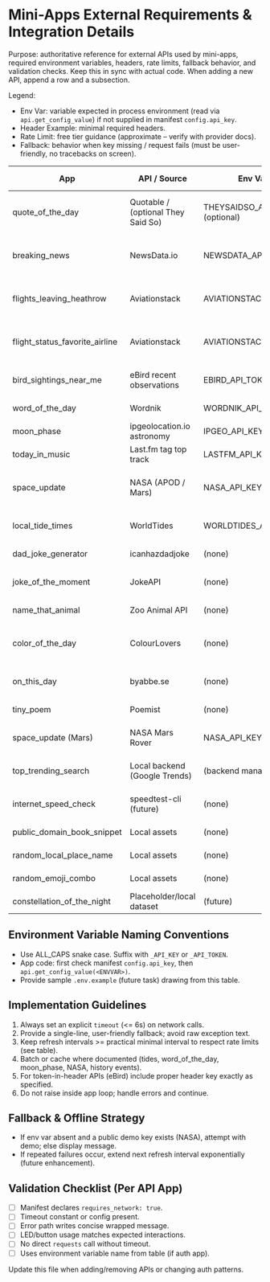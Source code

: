 # Mini-Apps External Requirements & Integration Details

Purpose: authoritative reference for external APIs used by mini-apps, required environment
variables, headers, rate limits, fallback behavior, and validation checks. Keep this in
sync with actual code. When adding a new API, append a row and a subsection.

Legend:
- Env Var: variable expected in process environment (read via `api.get_config_value`) if not
	supplied in manifest `config.api_key`.
- Header Example: minimal required headers.
- Rate Limit: free tier guidance (approximate – verify with provider docs).
- Fallback: behavior when key missing / request fails (must be user-friendly, no tracebacks on screen).

| App | API / Source | Env Var | Auth Type | Header Example | Rate Limit (free) | Fallback Behavior | Notes |
|-----|--------------|---------|-----------|----------------|------------------|-------------------|-------|
| quote_of_the_day | Quotable / (optional They Said So) | THEYSAIDSO_API_KEY (optional) | Key (optional) | `X-Api-Key: <key>` (TheySaidSo) | ~10/min (TheySaidSo) | Show local error line | Currently using Quotable (no key) |
| breaking_news | NewsData.io | NEWSDATA_API_KEY | Key | n/a (query param) | 200 req/day | Friendly "(no news / network error)" | Could add GNews alt later |
| flights_leaving_heathrow | Aviationstack | AVIATIONSTACK_API_KEY | Key | n/a (query param) | 500 req/mo (free) | "(no data / error)" | Share key w/ flight_status app |
| flight_status_favorite_airline | Aviationstack | AVIATIONSTACK_API_KEY | Key | n/a | 500 req/mo | Same as above | Deduplicate calls via refresh interval |
| bird_sightings_near_me | eBird recent observations | EBIRD_API_TOKEN | Token | `X-eBirdApiToken: <token>` | ~10 req/sec (soft) | "(no data / network error)" | Consider region limiting |
| word_of_the_day | Wordnik | WORDNIK_API_KEY | Key | n/a | 1000 req/day | "(error/ no data)" | Cache half-day |
| moon_phase | ipgeolocation.io astronomy | IPGEO_API_KEY | Key | n/a | 1000 req/day | "(error/no data)" | Refresh every 6h |
| today_in_music | Last.fm tag top track | LASTFM_API_KEY | Key | n/a | 5 req/sec | "(error/no data)" | Hourly refresh |
| space_update | NASA (APOD / Mars) | NASA_API_KEY | Key | n/a | 30 req/hr (DEMO_KEY lower) | "(error/no data)" or fallback to DEMO_KEY | Prefer real key for reliability |
| local_tide_times | WorldTides | WORLDTIDES_API_KEY | Key | n/a | 4 req/hr (free) | "(error/no data)" | 3h refresh reduces usage |
| dad_joke_generator | icanhazdadjoke | (none) | None | `Accept: application/json` | Unspecified (light) | "(network error)" | Add UA if throttled |
| joke_of_the_moment | JokeAPI | (none) | None/Query | n/a | Generous | "(error/no data)" | Respect blacklist flags |
| name_that_animal | Zoo Animal API | (none) | None | n/a | Unspecified | "(error/no data)" | Basic JSON |
| color_of_the_day | ColourLovers | (none) | None | n/a | Low (cache encouraged) | "(network error)" | XML parsing; daily refresh |
| on_this_day | byabbe.se | (none) | None | n/a | Unspecified | "(no events / error)" | Half-day refresh control |
| tiny_poem | Poemist | (none) | None | n/a | Unspecified | "(error/no data)" | 3h refresh |
| space_update (Mars) | NASA Mars Rover | NASA_API_KEY | Key | n/a | Shared with APOD | Same fallback | Combined row above covers both |
| top_trending_search | Local backend (Google Trends) | (backend managed) | Depends | n/a | Local | "(no trend / error)" | Document backend separately |
| internet_speed_check | speedtest-cli (future) | (none) | None | n/a | CLI tool executes | Placeholder static values | TODO: integrate library |
| public_domain_book_snippet | Local assets | (none) | None | n/a | n/a | "(no book files)" | Verify asset presence |
| random_local_place_name | Local assets | (none) | None | n/a | n/a | Fallback default list | Provide curated list |
| random_emoji_combo | Local assets | (none) | None | n/a | n/a | Built-in fallback list | Provide emoji.json |
| constellation_of_the_night | Placeholder/local dataset | (future) | TBD | n/a | n/a | Static message | Marked placeholder |

## Environment Variable Naming Conventions
- Use ALL_CAPS snake case. Suffix with `_API_KEY` or `_API_TOKEN`.
- App code: first check manifest `config.api_key`, then `api.get_config_value(<ENVVAR>)`.
- Provide sample `.env.example` (future task) drawing from this table.

## Implementation Guidelines
1. Always set an explicit `timeout` (<= 6s) on network calls.
2. Provide a single-line, user-friendly fallback; avoid raw exception text.
3. Keep refresh intervals >= practical minimal interval to respect rate limits (see table).
4. Batch or cache where documented (tides, word_of_the_day, moon_phase, NASA, history events).
5. For token-in-header APIs (eBird) include proper header key exactly as specified.
6. Do not raise inside app loop; handle errors and continue.

## Fallback & Offline Strategy
- If env var absent and a public demo key exists (NASA), attempt with demo; else display message.
- If repeated failures occur, extend next refresh interval exponentially (future enhancement).

## Validation Checklist (Per API App)
- [ ] Manifest declares `requires_network: true`.
- [ ] Timeout constant or config present.
- [ ] Error path writes concise wrapped message.
- [ ] LED/button usage matches expected interactions.
- [ ] No direct `requests` call without timeout.
- [ ] Uses environment variable name from table (if auth app).

Update this file when adding/removing APIs or changing auth patterns.
